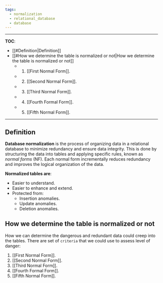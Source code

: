 ```yaml
---
tags:
  - normalization
  - relational_database
  - database
---
```

---
**TOC**:
- [[#Definition|Definition]]
- [[#How we determine the table is normalized or not|How we determine the table is normalized or not]]
	- 1. [[First Normal Form]].
	- 2. [[Second Normal Form]].
	- 3. [[Third Normal Form]].
	- 4. [[Fourth Formal Form]].
	- 5. [[Fifth Normal Form]].

---
## Definition

**Database normalization** is the process of organizing data in a relational database to minimize redundancy and ensure data integrity. This is done by structuring the data into tables and applying specific rules, known as *normal forms* (NF). Each normal form incrementally reduces redundancy and improves the logical organization of the data.

**Normalized tables are**:
- Easier to understand. 
- Easier to enhance and extend.
- Protected from:
	- Insertion anomalies.
	- Update anomalies.
	- Deletion anomalies.

## How we determine the table is normalized or not

How we can determine the dangerous and redundant data could creep into the tables. There are set of `criteria` that we could use to assess level of danger:
 1. [[First Normal Form]].
 2. [[Second Normal Form]].
 3. [[Third Normal Form]].
 4. [[Fourth Formal Form]].
 5. [[Fifth Normal Form]].